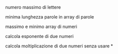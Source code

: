 numero massimo di lettere

minima lunghezza parole in array di parole

massimo e minimo array di numeri

calcola esponente di due numeri

calcola moltiplicazione di due numeri senza usare *